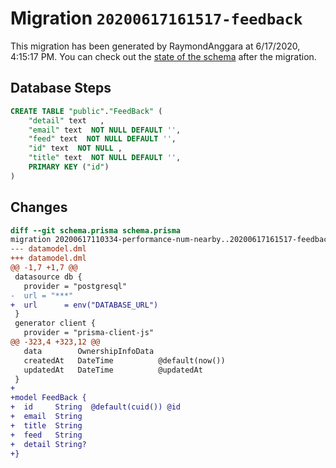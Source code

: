 # Migration `20200617161517-feedback`

This migration has been generated by RaymondAnggara at 6/17/2020, 4:15:17 PM.
You can check out the [state of the schema](./schema.prisma) after the migration.

## Database Steps

```sql
CREATE TABLE "public"."FeedBack" (
    "detail" text   ,
    "email" text  NOT NULL DEFAULT '',
    "feed" text  NOT NULL DEFAULT '',
    "id" text  NOT NULL ,
    "title" text  NOT NULL DEFAULT '',
    PRIMARY KEY ("id")
) 
```

## Changes

```diff
diff --git schema.prisma schema.prisma
migration 20200617110334-performance-num-nearby..20200617161517-feedback
--- datamodel.dml
+++ datamodel.dml
@@ -1,7 +1,7 @@
 datasource db {
   provider = "postgresql"
-  url = "***"
+  url      = env("DATABASE_URL")
 }
 generator client {
   provider = "prisma-client-js"
@@ -323,4 +323,12 @@
   data        OwnershipInfoData
   createdAt   DateTime          @default(now())
   updatedAt   DateTime          @updatedAt
 }
+
+model FeedBack {
+  id     String  @default(cuid()) @id
+  email  String
+  title  String
+  feed   String
+  detail String?
+}
```


